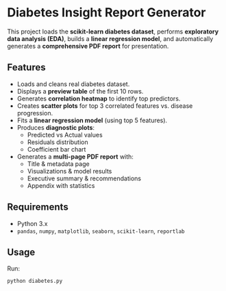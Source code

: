 # Diabetes Insight Report Generator

This project loads the **scikit-learn diabetes dataset**, performs **exploratory data analysis (EDA)**, builds a **linear regression model**, and automatically generates a **comprehensive PDF report** for presentation.

## Features
- Loads and cleans real diabetes dataset.
- Displays a **preview table** of the first 10 rows.
- Generates **correlation heatmap** to identify top predictors.
- Creates **scatter plots** for top 3 correlated features vs. disease progression.
- Fits a **linear regression model** (using top 5 features).
- Produces **diagnostic plots**:
  - Predicted vs Actual values
  - Residuals distribution
  - Coefficient bar chart
- Generates a **multi-page PDF report** with:
  - Title & metadata page
  - Visualizations & model results
  - Executive summary & recommendations
  - Appendix with statistics

## Requirements
- Python 3.x
- `pandas`, `numpy`, `matplotlib`, `seaborn`, `scikit-learn`, `reportlab`

## Usage
Run:
```bash
python diabetes.py